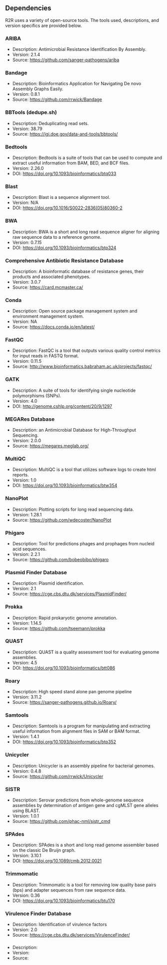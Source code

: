 Dependencies
------------

R2R uses a variety of open-source tools. The tools used, descriptions, and version specifics are provided below.

### ARIBA
  - Description: Antimicrobial Resistance Identification By Assembly.
  - Version: 2.1.4
  - Source: https://github.com/sanger-pathogens/ariba

### Bandage
  - Description: Bioinformatics Application for Navigating De novo Assembly Graphs Easily.
  - Version: 0.8.1
  - Source: https://github.com/rrwick/Bandage

### BBTools (dedupe.sh)
  - Description: Deduplicating read sets.
  - Version: 38.79
  - Source: https://jgi.doe.gov/data-and-tools/bbtools/

### Bedtools
  - Description: Bedtools is a suite of tools that can be used to compute and extract useful information from BAM, BED, and BCF files.
  - Version: 2.26.0
  - DOI: https://doi.org/10.1093/bioinformatics/btq033
  
### Blast
  - Description: Blast is a sequence alignment tool.
  - Version: N/A
  - DOI: https://doi.org/10.1016/S0022-2836(05)80360-2  

### BWA
  - Description: BWA is a short and long read sequence aligner for aligning raw sequence data to a reference genome.
  - Version: 0.7.15
  - DOI: https://doi.org/10.1093/bioinformatics/btp324
  
### Comprehensive Antibiotic Resistance Database 
  - Description: A bioinformatic database of resistance genes, their products and associated phenotypes.
  - Version: 3.0.7
  - Source: https://card.mcmaster.ca/ 

### Conda
  - Description: Open source package management system and environment management system.
  - Version: NA
  - Source: https://docs.conda.io/en/latest/
     
### FastQC
  - Description: FastQC is a tool that outputs various quality control metrics for input reads in FASTQ format.
  - Version: 0.11.5
  - Source: http://www.bioinformatics.babraham.ac.uk/projects/fastqc/
  
### GATK
  - Description: A suite of tools for identifying single nucleotide polymorphisms (SNPs).
  - Version: 4.0
  - DOI: http://genome.cshlp.org/content/20/9/1297

### MEGARes Database
  - Description: an Antimicrobial Database for High-Throughput Sequencing.
  - Version: 2.0.0
  - Source: https://megares.meglab.org/
  
### MultiQC
  - Description: MultiQC is a tool that utilizes software logs to create html reports.
  - Version: 1.0
  - DOI: https://doi.org/10.1093/bioinformatics/btw354

### NanoPlot
  - Description: Plotting scripts for long read sequencing data.
  - Version: 1.28.1
  - Source: https://github.com/wdecoster/NanoPlot
  
### Phigaro
  - Description: Tool for predictions phages and prophages from nucleid acid sequences.
  - Version: 2.2.1
  - Source: https://github.com/bobeobibo/phigaro
  
### Plasmid Finder Database
  - Description: Plasmid identification.
  - Version: 2.1
  - Source: https://cge.cbs.dtu.dk/services/PlasmidFinder/
  
### Prokka
  - Description: Rapid prokaryotic genome annotation.
  - Version: 1.14.5
  - Source: https://github.com/tseemann/prokka
  
### QUAST
  - Description: QUAST is a quality assessment tool for evaluating genome assemblies.
  - Version: 4.5
  - DOI: https://doi.org/10.1093/bioinformatics/btt086
  
### Roary  
  - Description: High speed stand alone pan genome pipeline 
  - Version: 3.11.2
  - Source: https://sanger-pathogens.github.io/Roary/  
   
### Samtools
  - Description: Samtools is a program for manipulating and extracting useful information from alignment files in SAM or BAM format.
  - Version: 1.4.1
  - DOI: https://doi.org/10.1093/bioinformatics/btp352

### Unicycler
  - Description: Unicycler is an assembly pipeline for bacterial genomes.
  - Version: 0.4.8
  - Source: https://github.com/rrwick/Unicycler

### SISTR
  - Description: Serovar predictions from whole-genome sequence assemblies by determination of antigen gene and cgMLST gene                     alleles using BLAST.
  - Version: 1.0.1
  - Source: https://github.com/phac-nml/sistr_cmd

### SPAdes
  - Description: SPAdes is a short and long read genome assembler based on the classic De Bruijn graph.
  - Version: 3.10.1
  - DOI: https://doi.org/10.1089/cmb.2012.0021
  
### Trimmomatic
  - Description: Trimmomatic is a tool for removing low quality base pairs (bps) and adapter sequences from raw sequence data.
  - Version: 0.36
  - DOI: https://doi.org/10.1093/bioinformatics/btu170
  
### Virulence Finder Database
  - Description: Identification of virulence factors
  - Version: 2.0
  - Source: https://cge.cbs.dtu.dk/services/VirulenceFinder/  
  
### 
  - Description:
  - Version:
  - Source:


